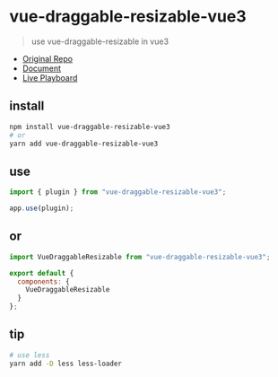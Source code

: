 # vue-draggable-resizable-vue3

> use vue-draggable-resizable in vue3

- [Original Repo](https://github.com/mauricius/vue-draggable-resizable)
- [Document](https://www.npmjs.com/package/vue-draggable-resizable)
- [Live Playboard](https://mauricius.github.io/vue-draggable-resizable)

## install

```sh
npm install vue-draggable-resizable-vue3
# or
yarn add vue-draggable-resizable-vue3
```

## use

```js
import { plugin } from "vue-draggable-resizable-vue3";

app.use(plugin);
```

## or

```js
import VueDraggableResizable from "vue-draggable-resizable-vue3";

export default {
  components: {
    VueDraggableResizable
  }
};
```

## tip

```sh
# use less
yarn add -D less less-loader
```
